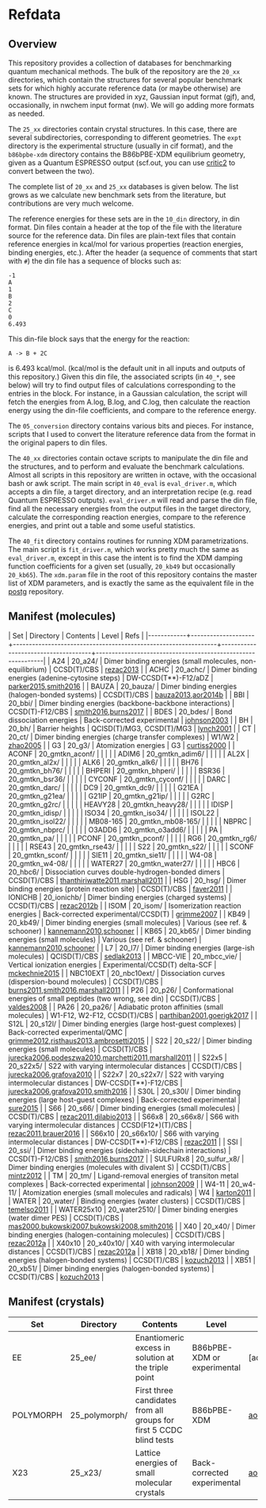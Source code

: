 # Refdata

## Overview

This repository provides a collection of databases for benchmarking
quantum mechanical methods. The bulk of the repository are the `20_xx`
directories, which contain the structures for several popular
benchmark sets for which highly accurate reference data (or maybe
otherwise) are known. The structures are provided in xyz, Gaussian
input format (gjf), and, occasionally, in nwchem input format (nw). We
will go adding more formats as needed.

The `25_xx` directories contain crystal structures. In this case,
there are several subdirectories, corresponding to different
geometries. The `expt` directory is the experimental structure
(usually in cif format), and the `b86bpbe-xdm` directory contains the
B86bPBE-XDM equilibrium geometry, given as a Quantum ESPRESSO output
(scf.out, you can use
[critic2](https://github.com/aoterodelaroza/critic2) to convert
between the two).

The complete list of `20_xx` and `25_xx` databases is given below. The
list grows as we calculate new benchmark sets from the literature, but
contributions are very much welcome. 

The reference energies for these sets are in the `10_din` directory,
in din format. Din files contain a header at the top of the file with
the literature source for the reference data. Din files are plain-text
files that contain reference energies in kcal/mol for various
properties (reaction energies, binding energies, etc.). After the
header (a sequence of comments that start with `#`) the din file has a
sequence of blocks such as:

  ```
  -1
  A
  1
  B
  2
  C
  0
  6.493
  ```

This din-file block says that the energy for the reaction:
  
  ```
  A -> B + 2C
  ```

is 6.493 kcal/mol. (kcal/mol is the default unit in all inputs and
outputs of this repository.) Given this din file, the associated
scripts (in `40_*`, see below) will try to find output files of
calculations corresponding to the entries in the block. For instance,
in a Gaussian calculation, the script will fetch the energies from
A.log, B.log, and C.log, then calculate the reaction energy using the
din-file coefficients, and compare to the reference energy.

The `05_conversion` directory contains various bits and pieces. For
instance, scripts that I used to convert the literature reference data
from the format in the original papers to din files.

The `40_xx` directories contain octave scripts to manipulate the din
file and the structures, and to perform and evaluate the benchmark
calculations. Almost all scripts in this repository are written in
octave, with the occasional bash or awk script. The main script in
`40_eval` is `eval_driver.m`, which accepts a din file, a target
directory, and an interpretation recipe (e.g. read Quantum ESPRESSO
outputs). `eval_driver.m` will read and parse the din file, find all
the necessary energies from the output files in the target directory,
calculate the corresponding reaction energies, compare to the
reference energies, and print out a table and some useful statistics.

The `40_fit` directory contains routines for running XDM
parametrizations. The main script is `fit_driver.m`, which works
pretty much the same as `eval_driver.m`, except in this case the
intent is to find the XDM damping function coefficients for a given
set (usually, `20_kb49` but occasionally `20_kb65`). The `xdm.param`
file in the root of this repository contains the master list of XDM
parameters, and is exactly the same as the equivalent file in the
[postg](https://github.com/aoterodelaroza/postg) repository.

## Manifest (molecules)

| Set        | Directory          | Contents                                                       | Level                               | Refs                                                        |
|------------+--------------------+----------------------------------------------------------------+-------------------------------------+-------------------------------------------------------------|
| A24        | 20_a24/            | Dimer binding energies (small molecules, non-equilibrium)      | CCSD(T)/CBS                         | [rezac2013]                                                 |
| ACHC       | 20_achc/           | Dimer binding energies (adenine-cytosine steps)                | DW-CCSD(T**)-F12/aDZ                | [parker2015],[smith2016]                                    |
| BAUZA      | 20_bauza/          | Dimer binding energies (halogen-bonded systems)                | CCSD(T)/CBS                         | [bauza2013],[aor2014b]                                      |
| BBI        | 20_bbi/            | Dimer binding energies (backbone-backbone interactions)        | CCSD(T)-F12/CBS                     | [smith2016],[burns2017]                                     |
| BDES       | 20_bdes/           | Bond dissociation energies                                     | Back-corrected experimental         | [johnson2003]                                               |
| BH         | 20_bh/             | Barrier heights                                                | QCISD(T)/MG3, CCSD(T)/MG3           | [lynch2001]                                                 |
| CT         | 20_ct/             | Dimer binding energies (charge transfer complexes)             | W1/W2                               | [zhao2005]                                                  |
| G3         | 20_g3/             | Atomization energies                                           | G3                                  | [curtiss2000]                                               |
| ACONF      | 20_gmtkn_aconf/    |                                                                |                                     |                                                             |
| ADIM6      | 20_gmtkn_adim6/    |                                                                |                                     |                                                             |
| AL2X       | 20_gmtkn_al2x/     |                                                                |                                     |                                                             |
| ALK6       | 20_gmtkn_alk6/     |                                                                |                                     |                                                             |
| BH76       | 20_gmtkn_bh76/     |                                                                |                                     |                                                             |
| BHPERI     | 20_gmtkn_bhperi/   |                                                                |                                     |                                                             |
| BSR36      | 20_gmtkn_bsr36/    |                                                                |                                     |                                                             |
| CYCONF     | 20_gmtkn_cyconf/   |                                                                |                                     |                                                             |
| DARC       | 20_gmtkn_darc/     |                                                                |                                     |                                                             |
| DC9        | 20_gmtkn_dc9/      |                                                                |                                     |                                                             |
| G21EA      | 20_gmtkn_g21ea/    |                                                                |                                     |                                                             |
| G21IP      | 20_gmtkn_g21ip/    |                                                                |                                     |                                                             |
| G2RC       | 20_gmtkn_g2rc/     |                                                                |                                     |                                                             |
| HEAVY28    | 20_gmtkn_heavy28/  |                                                                |                                     |                                                             |
| IDISP      | 20_gmtkn_idisp/    |                                                                |                                     |                                                             |
| ISO34      | 20_gmtkn_iso34/    |                                                                |                                     |                                                             |
| ISOL22     | 20_gmtkn_isol22/   |                                                                |                                     |                                                             |
| MB08-165   | 20_gmtkn_mb08-165/ |                                                                |                                     |                                                             |
| NBPRC      | 20_gmtkn_nbprc/    |                                                                |                                     |                                                             |
| O3ADD6     | 20_gmtkn_o3add6/   |                                                                |                                     |                                                             |
| PA         | 20_gmtkn_pa/       |                                                                |                                     |                                                             |
| PCONF      | 20_gmtkn_pconf/    |                                                                |                                     |                                                             |
| RG6        | 20_gmtkn_rg6/      |                                                                |                                     |                                                             |
| RSE43      | 20_gmtkn_rse43/    |                                                                |                                     |                                                             |
| S22        | 20_gmtkn_s22/      |                                                                |                                     |                                                             |
| SCONF      | 20_gmtkn_sconf/    |                                                                |                                     |                                                             |
| SIE11      | 20_gmtkn_sie11/    |                                                                |                                     |                                                             |
| W4-08      | 20_gmtkn_w4-08/    |                                                                |                                     |                                                             |
| WATER27    | 20_gmtkn_water27/  |                                                                |                                     |                                                             |
| HBC6       | 20_hbc6/           | Dissociation curves double-hydrogen-bonded dimers              | CCSD(T)/CBS                         | [thanthiriwatte2011],[marshall2011]                         |
| HSG        | 20_hsg/            | Dimer binding energies (protein reaction site)                 | CCSD(T)/CBS                         | [faver2011]                                                 |
| IONICHB    | 20_ionichb/        | Dimer binding energies (charged systems)                       | CCSD(T)/CBS                         | [rezac2012b]                                                |
| ISOM       | 20_isom/           | Isomerization reaction energies                                | Back-corrected experimental/CCSD(T) | [grimme2007]                                                |
| KB49       | 20_kb49/           | Dimer binding energies (small molecules)                       | Various (see ref. & schooner)       | [kannemann2010],[schooner]                                  |
| KB65       | 20_kb65/           | Dimer binding energies (small molecules)                       | Various (see ref. & schooner)       | [kannemann2010],[schooner]                                  |
| L7         | 20_l7/             | Dimer binding energies (large-ish molecules)                   | QCISD(T)/CBS                        | [sedlak2013]                                                |
| MBCC-VIE   | 20_mbcc_vie/       | Vertical ionization energies                                   | Experimental/CCSD(T) delta-SCF      | [mckechnie2015]                                             |
| NBC10EXT   | 20_nbc10ext/       | Dissociation curves (dispersion-bound molecules)               | CCSD(T)/CBS                         | [burns2011],[smith2016],[marshall2011]                      |
| P26        | 20_p26/            | Conformational energies of small peptides (two wrong, see din) | CCSD(T)/CBS                         | [valdes2008]                                                |
| PA26       | 20_pa26/           | Adiabatic proton affinities (small molecules)                  | W1-F12, W2-F12, CCSD(T)/CBS         | [parthiban2001],[goerigk2017]                               |
| S12L       | 20_s12l/           | Dimer binding energies (large host-guest complexes)            | Back-corrected experimental/QMC     | [grimme2012],[risthaus2013],[ambrosetti2015]                |
| S22        | 20_s22/            | Dimer binding energies (small molecules)                       | CCSD(T)/CBS                         | [jurecka2006],[podeszwa2010],[marchetti2011],[marshall2011] |
| S22x5      | 20_s22x5/          | S22 with varying intermolecular distances                      | CCSD(T)/CBS                         | [jurecka2006],[grafova2010]                                 |
| S22x7      | 20_s22x7/          | S22 with varying intermolecular distances                      | DW-CCSD(T**)-F12/CBS                | [jurecka2006],[grafova2010],[smith2016]                     |
| S30L       | 20_s30l/           | Dimer binding energies (large host-guest complexes)            | Back-corrected experimental         | [sure2015]                                                  |
| S66        | 20_s66/            | Dimer binding energies (small molecules)                       | CCSD(T)/CBS                         | [rezac2011],[dilabio2013]                                   |
| S66x8      | 20_s66x8/          | S66 with varying intermolecular distances                      | CCSD(F12*)(T)/CBS                   | [rezac2011],[brauer2016]                                    |
| S66x10     | 20_s66x10/         | S66 with varying intermolecular distances                      | DW-CCSD(T**)-F12/CBS                | [rezac2011]                                                 |
| SSI        | 20_ssi/            | Dimer binding energies (sidechain-sidechain interactions)      | CCSD(T)-F12/CBS                     | [smith2016],[burns2017]                                     |
| SULFURx8   | 20_sulfur_x8/      | Dimer binding energies (molecules with divalent S)             | CCSD(T)/CBS                         | [mintz2012]                                                 |
| TM         | 20_tm/             | Ligand-removal energies of transiton metal complexes           | Back-corrected experimental         | [johnson2009]                                               |
| W4-11      | 20_w4-11/          | Atomization energies (small molecules and radicals)            | W4                                  | [karton2011]                                                |
| WATER      | 20_water/          | Binding energies (water clusters)                              | CCSD(T)/CBS                         | [temelso2011]                                               |
| WATER25x10 | 20_water2510/      | Dimer binding energies (water dimer PES)                       | CCSD(T)/CBS                         | [mas2000],[bukowski2007],[bukowski2008],[smith2016]         |
| X40        | 20_x40/            | Dimer binding energies (halogen-containing molecules)          | CCSD(T)/CBS                         | [rezac2012a]                                                |
| X40x10     | 20_x40x10/         | X40 with varying intermolecular distances                      | CCSD(T)/CBS                         | [rezac2012a]                                                |
| XB18       | 20_xb18/           | Dimer binding energies (halogen-bonded systems)                | CCSD(T)/CBS                         | [kozuch2013]                                                |
| XB51       | 20_xb51/           | Dimer binding energies (halogen-bonded systems)                | CCSD(T)/CBS                         | [kozuch2013]                                                |

[curtiss2000]: https://dx.doi.org/10.1063/1.481336
[mas2000]: https://dx.doi.org/10.1063/1.1311289
[lynch2001]: https://dx.doi.org/10.1021/jp004262z
[parthiban2001]: https://dx.doi.org/10.1063/1.1356014
[johnson2003]: https://dx.doi.org/10.1021/jp035315q
[zhao2005]: https://dx.doi.org/10.1021/ct049851d
[jurecka2006]: http://dx.doi.org/10.1039/B600027D
[bukowski2007]: http://dx.doi.org/10.1126/science.1136371
[grimme2007]: http://dx.doi.org/10.1021/jo062446p
[bukowski2008]: https://dx.doi.org/10.1063/1.2832746
[valdes2008]: https://dx.doi.org/10.1039/b719294k
[johnson2009]: https://dx.doi.org/10.1139/V09-102
[kannemann2010]: https://dx.doi.org/10.1021/ct900699r
[grafova2010]: https://dx.doi.org/10.1021/ct1002253
[podeszwa2010]: http://dx.doi.org/10.1039/B926808A
[burns2011]: https://dx.doi.org/10.1063/1.3545971
[faver2011]: https://dx.doi.org/10.1021/ct100563b
[karton2011]: https://dx.doi.org/10.1016/j.cplett.2011.05.007
[marchetti2011]: http://dx.doi.org/10.1039/B804334E
[marshall2011]: https://dx.doi.org/10.1063/1.3659142
[temelso2011]: https://dx.doi.org/10.1021/jp2069489
[thanthiriwatte2011]: https://dx.doi.org/10.1021/ct100469b
[rezac2011]: https://dx.doi.org/10.1021/ct2002946
[grimme2012]: https://dx.doi.org/10.1002/chem.201200497
[mintz2012]: https://dx.doi.org/10.1021/jp209536e
[rezac2012a]: https://dx.doi.org/10.1021/ct300647k
[rezac2012b]: https://dx.doi.org/10.1021/ct200751e
[bauza2013]: https://dx.doi.org/10.1021/ct400818v
[dilabio2013]: https://dx.doi.org/10.1039/C3CP51559A
[kozuch2013]: https://dx.doi.org/10.1021/ct301064t
[rezac2013]: https://dx.doi.org/10.1021/ct400057w
[risthaus2013]: https://dx.doi.org/10.1021/ct301081n
[sedlak2013]: https://dx.doi.org/10.1021/ct400036b
[aor2014b]: https://dx.doi.org/10.1021/ct500899h
[ambrosetti2015]: https://dx.doi.org/10.1021/jz402663k
[mckechnie2015]: https://dx.doi.org/10.1063/1.4921037
[parker2015]: https://dx.doi.org/10.1021/acs.jctc.5b00588
[sure2015]: https://dx.doi.org/10.1021/acs.jctc.5b00296
[brauer2016]: http://dx.doi.org/10.1039/c6cp00688d
[smith2016]: http://dx.doi.org/10.1021/acs.jpclett.6b00780
[burns2017]: https://dx.doi.org/10.1063/1.5001028
[goerigk2017]: https://dx.doi.org/10.1039/C7CP04913G
[schooner]: http://schooner.chem.dal.ca/

## Manifest (crystals)

| Set       | Directory     | Contents                                                            | Level                       | Refs                   |
|-----------|---------------|---------------------------------------------------------------------|-----------------------------|------------------------|
| EE        | 25_ee/        | Enantiomeric excess in solution at the triple point                 | B86bPBE-XDM or experimental | [aor2014a],[aor2016]   |
| POLYMORPH | 25_polymorph/ | First three candidates from all groups for first 5 CCDC blind tests | B86bPBE-XDM                 | [aor2017a],[aor2017b]  |
| X23       | 25_x23/       | Lattice energies of small molecular crystals                        | Back-corrected experimental | [aor2012],[reilly2013] |

[aor2012]: https://dx.doi.org/10.1063/1.4738961
[reilly2013]: https://dx.doi.org/10.1063/1.4812819
[aor2014]: https://dx.doi.org/10.1002/anie.201403541
[aor2016]: https://dx.doi.org/10.1021/acs.cgd.6b01088
[aor2017a]: https://dx.doi.org/10.1021/acs.jctc.6b00679
[aor2017b]: https://dx.doi.org/10.1021/acs.jctc.7b00715

